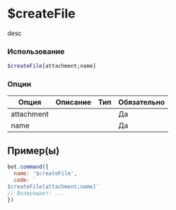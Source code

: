 # $createFile
desc
### Использование
```php
$createFile[attachment;name]
```

### Опции

| Опция | Описание | Тип | Обязательно |
|--------|-------------|------|----------|
| attachment |  |  | Да | 
| name |  |  | Да | 
## Пример(ы)

```javascript
bot.command({
  name: '$createFile',
  code: `
$createFile[attachment;name]`
// Возвращает: ...
})
```